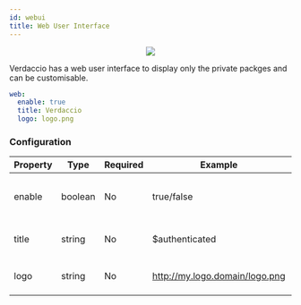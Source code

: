 ```yaml
---
id: webui
title: Web User Interface
---
```



<p align="center"><img src="https://firebasestorage.googleapis.com/v0/b/jotadeveloper-website.appspot.com/o/verdaccio_long_video2.gif?alt=media&token=4d20cad1-f700-4803-be14-4b641c651b41"></p>

Verdaccio has a web user interface to display only the private packges and can be customisable.

```yaml
web:
  enable: true
  title: Verdaccio
  logo: logo.png
```

### Configuration

| Property | Type    | Required | Example                        | Support | Description                        |
| -------- | ------- | -------- | ------------------------------ | ------- | ---------------------------------- |
| enable   | boolean | No       | true/false                     | all     | allow to display the web interface |
| title    | string  | No       | $authenticated                 | all     | HTML head title description        |
| logo     | string  | No       | http://my.logo.domain/logo.png | all     | a URI where logo is located        |